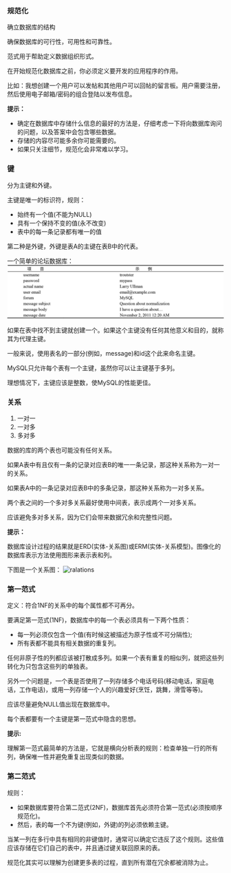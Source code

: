 ### 规范化
确立数据库的结构

确保数据库的可行性，可用性和可靠性。

范式用于帮助定义数据组织形式。

在开始规范化数据库之前，你必须定义要开发的应用程序的作用。

比如：我想创建一个用户可以发帖和其他用户可以回帖的留言板。用户需要注册，然后使用电子邮箱/密码的组合登陆以发布信息。

**提示：**

- 确定在数据库中存储什么信息的最好的方法是，仔细考虑一下将向数据库询问的问题，以及答案中会包含哪些数据。
- 存储的内容尽可能多余你可能需要的。
- 如果只关注细节，规范化会非常难以学习。

### 键
分为主键和外键。

主键是唯一的标识符，规则：

- 始终有一个值(不能为NULL)
- 具有一个保持不变的值(永不改变)
- 表中的每一条记录都有唯一的值

第二种是外键，外键是表A的主键在表B中的代表。

一个简单的论坛数据库：
![forum](../pic/forum.jpeg)

如果在表中找不到主键就创建一个。如果这个主键没有任何其他意义和目的，就称其为代理主键。

一般来说，使用表名的一部分(例如，message)和id这个此来命名主键。

MySQL只允许每个表有一个主键，虽然你可以让主键基于多列。

理想情况下，主键应该是整数，使MySQL的性能更佳。

### 关系
1. 一对一
2. 一对多
3. 多对多

数据的库的两个表也可能没有任何关系。

如果A表中有且仅有一条的记录对应表B的唯一一条记录，那这种关系称为一对一的关系。

如果表A中的一条记录对应表B中的多条记录，那这种关系称为一对多关系。

两个表之间的一个多对多关系最好使用中间表，表示成两个一对多关系。

应该避免多对多关系，因为它们会带来数据冗余和完整性问题。

**提示：**

数据库设计过程的结果就是ERD(实体-关系图)或ERM(实体-关系模型)。图像化的数据库表示方法使用图形来表示表和列。

下图是一个关系图：
![ralations](../pic/relations)

### 第一范式

定义：符合1NF的关系中的每个属性都不可再分。

要满足第一范式(1NF)，数据库中的每一个表必须具有一下两个性质：

- 每一列必须仅包含一个值(有时候这被描述为原子性或不可分隔性);
- 所有表都不能具有相关数据的重复列。

任何非原子性的列都应该被打散成多列。如果一个表有重复的相似列，就把这些列转化为只包含这些列的单独表。

另外一个问题是，一个表是否使用了一列存储多个电话号码(移动电话，家庭电话，工作电话)，或用一列存储一个人的兴趣爱好(烹饪，跳舞，滑雪等等)。

应该尽量避免NULL值出现在数据库中。

每个表都要有一个主键是第一范式中隐含的思想。

**提示:**

理解第一范式最简单的方法是，它就是横向分析表的规则：检查单独一行的所有列，确保唯一性并避免重复出现类似的数据。

### 第二范式

规则：

- 如果数据库要符合第二范式(2NF)，数据库首先必须符合第一范式(必须按顺序规范化)。
- 然后，表的每一个不为键(例如，外键)的列必须依赖主键。

当某一列在多行中具有相同的非键值时，通常可以确定它违反了这个规则。这些值应该存储在它们自己的表中，并且通过键关联回原来的表。

规范化其实可以理解为创建更多表的过程，直到所有潜在冗余都被消除为止。
